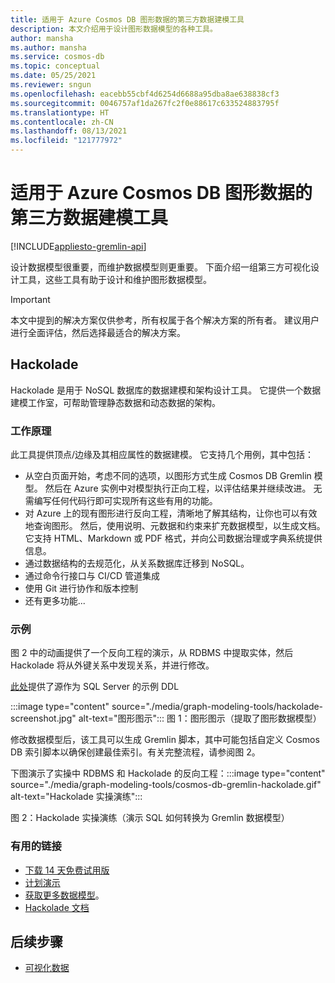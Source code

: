 ```yaml
---
title: 适用于 Azure Cosmos DB 图形数据的第三方数据建模工具
description: 本文介绍用于设计图形数据模型的各种工具。
author: mansha
ms.author: mansha
ms.service: cosmos-db
ms.topic: conceptual
ms.date: 05/25/2021
ms.reviewer: sngun
ms.openlocfilehash: eacebb55cbf4d6254d6688a95dba8ae638838cf3
ms.sourcegitcommit: 0046757af1da267fc2f0e88617c633524883795f
ms.translationtype: HT
ms.contentlocale: zh-CN
ms.lasthandoff: 08/13/2021
ms.locfileid: "121777972"
---
```

# <a name="third-party-data-modeling-tools-for-azure-cosmos-db-graph-data"></a>适用于 Azure Cosmos DB 图形数据的第三方数据建模工具

[!INCLUDE[appliesto-gremlin-api](../includes/appliesto-gremlin-api.md)]

设计数据模型很重要，而维护数据模型则更重要。 下面介绍一组第三方可视化设计工具，这些工具有助于设计和维护图形数据模型。

> [!IMPORTANT] 
> 本文中提到的解决方案仅供参考，所有权属于各个解决方案的所有者。 建议用户进行全面评估，然后选择最适合的解决方案。

## <a name="hackolade"></a>Hackolade

Hackolade 是用于 NoSQL 数据库的数据建模和架构设计工具。 它提供一个数据建模工作室，可帮助管理静态数据和动态数据的架构。

### <a name="how-it-works"></a>工作原理
此工具提供顶点/边缘及其相应属性的数据建模。  它支持几个用例，其中包括：
-   从空白页面开始，考虑不同的选项，以图形方式生成 Cosmos DB Gremlin 模型。  然后在 Azure 实例中对模型执行正向工程，以评估结果并继续改进。  无需编写任何代码行即可实现所有这些有用的功能。
-   对 Azure 上的现有图形进行反向工程，清晰地了解其结构，让你也可以有效地查询图形。  然后，使用说明、元数据和约束来扩充数据模型，以生成文档。 它支持 HTML、Markdown 或 PDF 格式，并向公司数据治理或字典系统提供信息。
-   通过数据结构的去规范化，从关系数据库迁移到 NoSQL。
-   通过命令行接口与 CI/CD 管道集成
-   使用 Git 进行协作和版本控制
-   还有更多功能...

### <a name="sample"></a>示例

图 2 中的动画提供了一个反向工程的演示，从 RDBMS 中提取实体，然后 Hackolade 将从外键关系中发现关系，并进行修改。

[此处](https://github.com/Azure-Samples/northwind-ddl-sample/nw.sql)提供了源作为 SQL Server 的示例 DDL   


:::image type="content" source="./media/graph-modeling-tools/hackolade-screenshot.jpg" alt-text="图形图示":::
图 1：图形图示（提取了图形数据模型）

修改数据模型后，该工具可以生成 Gremlin 脚本，其中可能包括自定义 Cosmos DB 索引脚本以确保创建最佳索引。有关完整流程，请参阅图 2。

下图演示了实操中 RDBMS 和 Hackolade 的反向工程：:::image type="content" source="./media/graph-modeling-tools/cosmos-db-gremlin-hackolade.gif" alt-text="Hackolade 实操演练":::

图 2：Hackolade 实操演练（演示 SQL 如何转换为 Gremlin 数据模型）
### <a name="useful-links"></a>有用的链接 
-   [下载 14 天免费试用版](https://hackolade.com/download.html)
-   [计划演示](https://c.x.ai/pdesmarets)
-  [获取更多数据模型](https://hackolade.com/samplemodels.html#cosmosdb)。
-  [Hackolade 文档](https://hackolade.com/help/CosmosDBGremlin.html)

## <a name="next-steps"></a>后续步骤
- [可视化数据](/graph-visualization)
